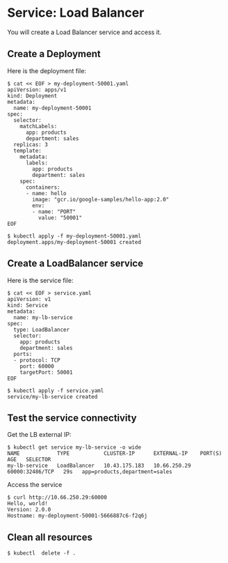 # Service: Load Balancer

You will create a Load Balancer service and access it.

## Create a Deployment

Here is the deployment file:
```console
$ cat << EOF > my-deployment-50001.yaml
apiVersion: apps/v1
kind: Deployment
metadata:
  name: my-deployment-50001
spec:
  selector:
    matchLabels:
      app: products
      department: sales
  replicas: 3
  template:
    metadata:
      labels:
        app: products
        department: sales
    spec:
      containers:
      - name: hello
        image: "gcr.io/google-samples/hello-app:2.0"
        env:
        - name: "PORT"
          value: "50001"
EOF
```

```console
$ kubectl apply -f my-deployment-50001.yaml
deployment.apps/my-deployment-50001 created
```

## Create a LoadBalancer service

Here is the service file:
```console
$ cat << EOF > service.yaml
apiVersion: v1
kind: Service
metadata:
  name: my-lb-service
spec:
  type: LoadBalancer
  selector:
    app: products
    department: sales
  ports:
  - protocol: TCP
    port: 60000
    targetPort: 50001
EOF
```

```console
$ kubectl apply -f service.yaml
service/my-lb-service created
```

## Test the service connectivity

Get the LB external IP:
```console
$ kubectl get service my-lb-service -o wide
NAME            TYPE           CLUSTER-IP      EXTERNAL-IP    PORT(S)           AGE   SELECTOR
my-lb-service   LoadBalancer   10.43.175.183   10.66.250.29   60000:32486/TCP   29s   app=products,department=sales
```

Access the service
```console
$ curl http://10.66.250.29:60000
Hello, world!
Version: 2.0.0
Hostname: my-deployment-50001-5666887c6-f2q6j
```

## Clean all resources

```console
$ kubectl  delete -f .
```
